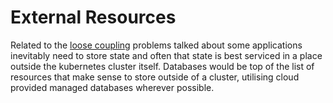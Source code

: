 # External Resources

Related to the [loose coupling](../concepts/loose-coupling.md) problems talked about some applications inevitably need to store state and often that state is best serviced in a place outside the kubernetes cluster itself. Databases would be top of the list of resources that make sense to store outside of a cluster, utilising cloud provided managed databases wherever possible.

